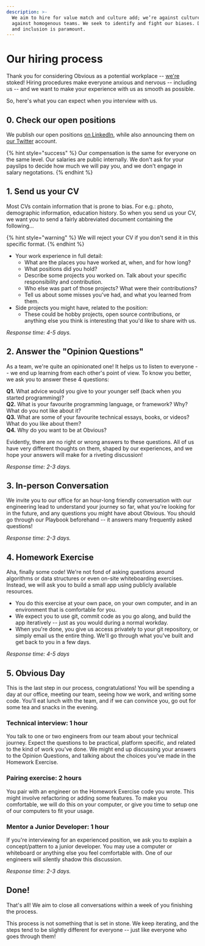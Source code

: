 ```yaml
---
description: >-
  We aim to hire for value match and culture add; we’re against culture fit,
  against homogenous teams. We seek to identify and fight our biases. Diversity
  and inclusion is paramount.
---
```


# Our hiring process

Thank you for considering Obvious as a potential workplace -- [we're](https://obvious.in/team/) stoked! Hiring procedures make everyone anxious and nervous -- including us -- and we want to make your experience with us as smooth as possible. 

So, here's what you can expect when you interview with us.

## 0. Check our open positions

We publish our open positions [on LinkedIn](https://www.linkedin.com/company/obvious-hq), while also announcing them on [our Twitter](https://twitter.com/obvious_in/) account. 

{% hint style="success" %}
Our compensation is the same for everyone on the same level. Our salaries are public internally. We don't ask for your payslips to decide how much we will pay you, and we don't engage in salary negotations.
{% endhint %}

## 1. Send us your CV

Most CVs contain information that is prone to bias. For e.g.: photo, demographic information, education history. So when you send us your CV, we want you to send a fairly abbreviated document containing the following... 

{% hint style="warning" %}
We will reject your CV if you don't send it in this specific format.
{% endhint %}

* Your work experience in full detail:
  * What are the places you have worked at, when, and for how long?
  * What positions did you hold? 
  * Describe some projects you worked on. Talk about your specific responsibility and contribution. 
  * Who else was part of those projects? What were their contributions?
  * Tell us about some misses you've had, and what you learned from them.
* Side projects you might have, related to the position:
  * These could be hobby projects, open source contributions, or anything else you think is interesting that you'd like to share with us.

_Response time: 4-5 days._

## 2. Answer the "Opinion Questions"

As a team, we're quite an opinionated one! It helps us to listen to everyone -- we end up learning from each other's point of view. To know you better, we ask you to answer these 4 questions:

**Q1.** What advice would you give to your younger self \(back when you started programming\)?   
**Q2.** What is your favourite programming language, or framework? Why? What do you not like about it?   
**Q3.** What are some of your favourite technical essays, books, or videos? What do you like about them?   
**Q4.** Why do you want to be at Obvious? 

Evidently, there are no right or wrong answers to these questions. All of us have very different thoughts on them, shaped by our experiences, and we hope your answers will make for a riveting discussion!

_Response time: 2-3 days._

## 3. In-person Conversation

We invite you to our office for an hour-long friendly conversation with our engineering lead to understand your journey so far, what you're looking for in the future, and any questions you might have about Obvious. You should go through our Playbook beforehand -- it answers many frequently asked questions!

_Response time: 2-3 days._

## 4. Homework Exercise

Aha, finally some code! We're not fond of asking questions around algorithms or data structures or even on-site whiteboarding exercises. Instead, we will ask you to build a small app using publicly available resources. 

* You do this exercise at your own pace, on your own computer, and in an environment that is comfortable for you. 
* We expect you to use git, commit code as you go along, and build the app iteratively -- just as you would during a normal workday. 
* When you're done, you give us access privately to your git repository, or simply email us the entire thing. We'll go through what you've built and get back to you in a few days.

_Response time: 4-5 days_

## 5. Obvious Day

This is the last step in our process, congratulations! You will be spending a day at our office, meeting our team, seeing how we work, and writing some code. You'll eat lunch with the team, and if we can convince you, go out for some tea and snacks in the evening. 

### Technical interview: 1 hour

You talk to one or two engineers from our team about your technical journey. Expect the questions to be practical, platform specific, and related to the kind of work you've done. We might end up discussing your answers to the Opinion Questions, and talking about the choices you've made in the Homework Exercise. 

### Pairing exercise: 2 hours

You pair with an engineer on the Homework Exercise code you wrote. This might involve refactoring or adding some features. To make you comfortable, we will do this on your computer, or give you time to setup one of our computers to fit your usage. 

### Mentor a Junior Developer: 1 hour

If you're interviewing for an experienced position, we ask you to explain a concept/pattern to a junior developer. You may use a computer or whiteboard or anything else you feel comfortable with. One of our engineers will silently shadow this discussion.

_Response time: 2-3 days._

## Done!

That's all! We aim to close all conversations within a week of you finishing the process.

This process is not something that is set in stone. We keep iterating, and the steps tend to be slightly different for everyone -- just like everyone who goes through them!

